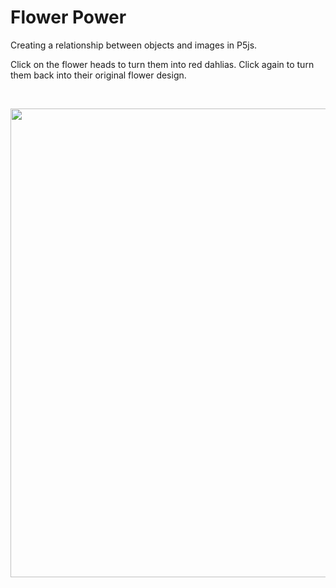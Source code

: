 # Flower Power #

Creating a relationship between objects and images in P5js.

Click on the flower heads to turn them into red dahlias. Click again to turn them back into their original flower design.

</br>
<p align="center">
  <img src="images/screenShot.png" width="750px"/>
</p>
